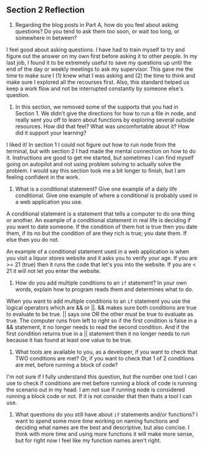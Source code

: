 ## Section 2 Reflection

1. Regarding the blog posts in Part A, how do you feel about asking questions? Do you tend to ask them too soon, or wait too long, or somewhere in between?

I feel good about asking questions. I have had to train myself to try and figure out the answer on my own first before asking it to other people. In my last job, I found it to be extremely useful to save my questions up until the end of the day or weekly meetings to ask my supervisor. This gave me the time to make sure I (1) knew what I was asking and (2) the time to think and make sure I explored all the recourses first. Also, this standard helped us keep a work flow and not be interrupted constantly by someone else's question.

1. In this section, we removed some of the supports that you had in Section 1. We didn't give the directions for how to run a file in node, and really sent you off to learn about functions by exploring several outside resources. How did that feel? What was uncomfortable about it? How did it support your learning?

I liked it! In section 1 I could not figure out how to run node from the terminal, but with section 2 I had made the mental connection on how to do it. Instructions are good to get me started, but sometimes I can find myself going on autopilot and not using problem solving to actually solve the problem. I would say this section took me a bit longer to finish, but I am feeling confident in the work.

1. What is a conditional statement? Give one example of a daily life conditional. Give one example of where a conditional is probably used in a web application you use.

A conditional statement is a statement that tells a computer to do one thing or another. An example of a conditional statement in real life is deciding if you want to date someone. If the condition of them hot is true then you date them, if its no but the condition of are they rich is true; you date them. If else then you do not.

An example of a conditional statement used in a web application is when you visit a liquor stores website and it asks you to verify your age. If you are >= 21 (true) then it runs the code that let's you into the website. If you are < 21 it will not let you enter the website.

1. How do you add multiple conditions to an `if` statement? In your own words, explain how to program reads them and determines what to do.

When you want to add multiple conditions to an `if` statement you use the logical operators which are && or ||. && makes sure both conditions are true to evaluate to be true. || says one OR the other must be true to evaluate as true. The computer runs from left to right so if the first condition is false in a && statement, it no longer needs to read the second condition. And if the first condition returns true in a || statement then it no longer needs to run because it has found at least one value to be true.

1. What tools are available to you, as a developer, if you want to check that TWO conditions are met? Or, if you want to check that 1 of 2 conditions are met, before running a block of code?

I'm not sure if I fully understand this question, but the number one tool I can use to check if conditions are met before running a block of code is running the scenario out in my head. I am not sue if running node is considered running a block code or not. If it is not consider that then thats a tool I can use.

1. What questions do you still have about `if` statements and/or functions?
I want to spend some more time working on naming functions and deciding what names are the best and descriptive, but also concise. I think with more time and using more functions it will make more sense, but for right now I feel like my function names aren't right. 
